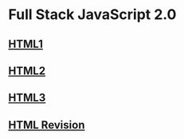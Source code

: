 # Full Stack JavaScript 2.0
## [HTML1](https://github.com/raviraj0922/FSJS/tree/main/HTML1)
## [HTML2](https://github.com/raviraj0922/FSJS/tree/main/HTML2)
## [HTML3](https://github.com/raviraj0922/FSJS/tree/main/HTML3)
## [HTML Revision](https://github.com/raviraj0922/FSJS/tree/main/HTML%20Revision)
